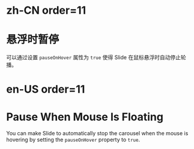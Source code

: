 # zh-CN order=11

# 悬浮时暂停

可以通过设置 `pauseOnHover` 属性为 `true` 使得 Slide 在鼠标悬浮时自动停止轮播。

# en-US order=11

# Pause When Mouse Is Floating

You can make Slide to automatically stop the carousel when the mouse is hovering by setting the `pauseOnHover` property to `true`.
